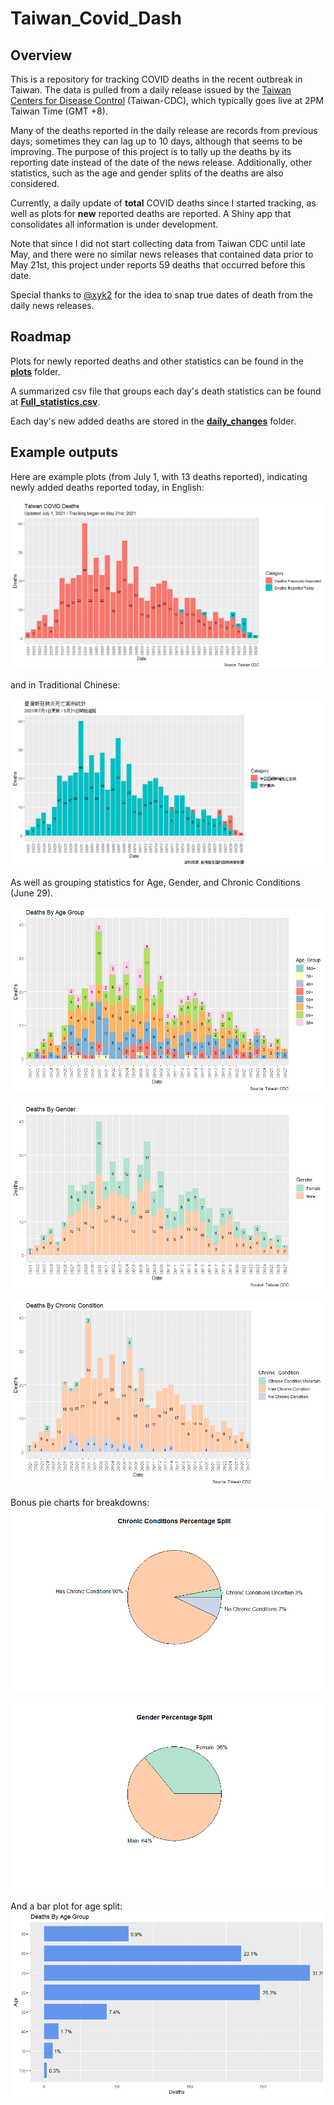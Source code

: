 # Taiwan_Covid_Dash

## Overview
This is a repository for tracking COVID deaths in the recent outbreak in Taiwan.
The data is pulled from a daily release issued by the [Taiwan Centers for Disease Control](https://www.cdc.gov.tw/) (Taiwan-CDC), which typically goes live at 2PM 
Taiwan Time (GMT +8). 

Many of the deaths reported in the daily release are records from previous days; 
sometimes they can lag up to 10 days, although that seems to be improving. The 
purpose of this project is to tally up the deaths by its reporting date instead
of the date of the news release. Additionally, other statistics, such as the age 
and gender splits of the deaths are also considered. 

Currently, a daily update of **total** COVID deaths since I started tracking, 
as well as plots for **new** reported deaths are reported. A Shiny app that 
consolidates all information is under development. 

Note that since I did not start collecting data from Taiwan CDC until late May, 
and there were no similar news releases that contained data prior to May 21st,
this project under reports 59 deaths that occurred before this date. 

Special thanks to [@xyk2](https://github.com/xyk2) for the idea to snap true 
dates of death from the daily news releases. 

## Roadmap 

Plots for newly reported deaths and other statistics can be found in the [**plots**](https://github.com/greghuang8/Taiwan_Covid_Dash/tree/main/plots) folder. 

A summarized csv file that groups each day's death statistics can be found at 
[**Full_statistics.csv**](https://github.com/greghuang8/Taiwan_Covid_Dash/blob/main/Full_statistics.csv).

Each day's new added deaths are stored in the [**daily_changes**](https://github.com/greghuang8/Taiwan_Covid_Dash/tree/main/daily_changes) folder. 

## Example outputs

Here are example plots (from July 1, with 13 deaths reported), indicating newly added deaths reported today, in English:

![](plots/plot_july1.png)

and in Traditional Chinese:
  
![](plots/tw_plots/tw_plot_july1.png)

As well as grouping statistics for Age, Gender, and Chronic Conditions (June 29).

![](plots/stat_plots/age_plot_june29.png)

![](plots/stat_plots/gender_plot_june29.png)

![](plots/stat_plots/chronic_plot_june29.png)

Bonus pie charts for breakdowns: 
![](plots/stat_plots/chronic_pie_june26.png)

![](plots/stat_plots/gender_pie_june26.png)

And a bar plot for age split:
![](plots/stat_plots/age_split_june29.png)




